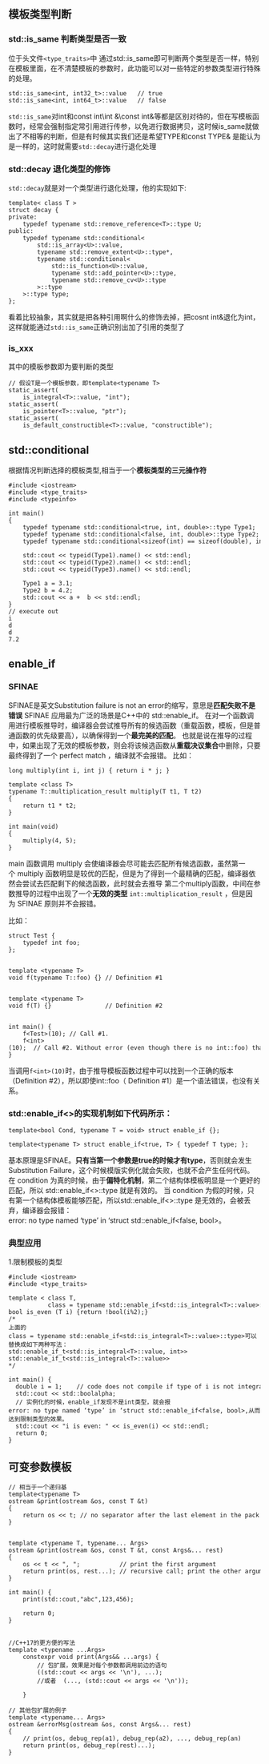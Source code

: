 ## 模板类型判断

### std::is_same 判断类型是否一致
位于头文件`<type_traits>`中
通过std::is_same即可判断两个类型是否一样，特别在模板里面，在不清楚模板的参数时，此功能可以对一些特定的参数类型进行特殊的处理。

```
std::is_same<int, int32_t>::value   // true
std::is_same<int, int64_t>::value   // false
```

`std::is_same`对int和const int\int &\const int&等都是区别对待的，但在写模板函数时，经常会强制指定常引用进行传参，以免进行数据拷贝，这时候is_same就做出了不相等的判断，但是有时候其实我们还是希望TYPE和const TYPE& 是能认为是一样的，这时就需要`std::decay`进行退化处理

### std::decay 退化类型的修饰
`std::decay`就是对一个类型进行退化处理，他的实现如下:

```
template< class T >
struct decay {
private:
    typedef typename std::remove_reference<T>::type U;
public:
    typedef typename std::conditional< 
        std::is_array<U>::value,
        typename std::remove_extent<U>::type*,
        typename std::conditional< 
            std::is_function<U>::value,
            typename std::add_pointer<U>::type,
            typename std::remove_cv<U>::type
        >::type
    >::type type;
};
```
看着比较抽象，其实就是把各种引用啊什么的修饰去掉，把cosnt int&退化为int，这样就能通过`std::is_same`正确识别出加了引用的类型了


### is_xxx
其中的模板参数即为要判断的类型
```
// 假设T是一个模板参数，即template<typename T>
static_assert(
    is_integral<T>::value, "int");
static_assert(
    is_pointer<T>::value, "ptr");
static_assert(
    is_default_constructible<T>::value, "constructible");
```

## std::conditional
根据情况判断选择的模板类型,相当于一个**模板类型的三元操作符**
```
#include <iostream>
#include <type_traits>
#include <typeinfo>

int main()
{
    typedef typename std::conditional<true, int, double>::type Type1;
    typedef typename std::conditional<false, int, double>::type Type2;
    typedef typename std::conditional<sizeof(int) == sizeof(double), int, double>::type Type3;

    std::cout << typeid(Type1).name() << std::endl;
    std::cout << typeid(Type2).name() << std::endl;
    std::cout << typeid(Type3).name() << std::endl;

    Type1 a = 3.1;
    Type2 b = 4.2;
    std::cout << a +  b << std::endl;
}
// execute out
i
d
d
7.2
```

## enable_if
### SFINAE
SFINAE是英文Substitution failure is not an error的缩写，意思是**匹配失败不是错误**
SFINAE 应用最为广泛的场景是C++中的 std::enable_if。
在对一个函数调用进行模板推导时，编译器会尝试推导所有的候选函数（重载函数，模板，但是普通函数的优先级要高），以确保得到一个**最完美的匹配**。
也就是说在推导的过程中，如果出现了无效的模板参数，则会将该候选函数从**重载决议集合**中删除，只要最终得到了一个 perfect match ，编译就不会报错。
比如：
```
long multiply(int i, int j) { return i * j; }

template <class T>
typename T::multiplication_result multiply(T t1, T t2)
{
    return t1 * t2;
}

int main(void)
{
    multiply(4, 5);
}
```
main 函数调用 multiply 会使编译器会尽可能去匹配所有候选函数，虽然第一个 multiply 函数明显是较优的匹配，但是为了得到一个最精确的匹配，编译器依然会尝试去匹配剩下的候选函数，此时就会去推导 第二个multiply函数，中间在参数推导的过程中出现了一个**无效的类型** `int::multiplication_result` ，但是因为 SFINAE 原则并不会报错。


比如：
```
struct Test {
    typedef int foo;
};


template <typename T>
void f(typename T::foo) {} // Definition #1


template <typename T>
void f(T) {}               // Definition #2


int main() {
    f<Test>(10); // Call #1.
    f<int>(10);  // Call #2. Without error (even though there is no int::foo) thanks to SFINAE.
}
```
当调用`f<int>(10)`时，由于推导模板函数过程中可以找到一个正确的版本（Definition #2），所以即使int::foo（ Definition #1）是一个语法错误，也没有关系。



### std::enable_if<>的实现机制如下代码所示：
```
template<bool Cond, typename T = void> struct enable_if {};

template<typename T> struct enable_if<true, T> { typedef T type; };
```
基本原理是SFINAE。**只有当第一个参数是true的时候才有type**，否则就会发生Substitution Failure，这个时候模版实例化就会失败，也就不会产生任何代码。
在 condition 为真的时候，由于**偏特化机制**，第二个结构体模板明显是一个更好的匹配，所以 std::enable_if<>::type 就是有效的。
当 condition 为假的时候，只有第一个结构体模板能够匹配，所以std::enable_if<>::type 是无效的，会被丢弃，编译器会报错：error: no type named ‘type’ in ‘struct std::enable_if<false, bool>。


### 典型应用
1.限制模板的类型
```
#include <iostream>
#include <type_traits>

template < class T,
           class = typename std::enable_if<std::is_integral<T>::value>::type>
bool is_even (T i) {return !bool(i%2);}
/*
上面的class = typename std::enable_if<std::is_integral<T>::value>::type>可以替换成如下两种写法：
std::enable_if_t<std::is_integral<T>::value, int>>
std::enable_if_t<std::is_integral<T>::value>>
*/

int main() {
  double i = 1;    // code does not compile if type of i is not integral
  std::cout << std::boolalpha;
  // 实例化的时候，enable_if发现不是int类型，就会报error: no type named ‘type’ in ‘struct std::enable_if<false, bool>,从而达到限制类型的效果。
  std::cout << "i is even: " << is_even(i) << std::endl;
  return 0;
}
```


## 可变参数模板
```
// 相当于一个递归基
template<typename T>
ostream &print(ostream &os, const T &t)
{
    return os << t; // no separator after the last element in the pack
}


template <typename T, typename... Args>
ostream &print(ostream &os, const T &t, const Args&... rest)
{
    os << t << ", ";           // print the first argument
    return print(os, rest...); // recursive call; print the other arguments
}

int main() {
    print(std::cout,"abc",123,456);

    return 0;
}


//C++17的更方便的写法
template <typename ...Args>
    constexpr void print(Args&& ...args) {
        // 包扩展，效果是对每个参数都调用前边的语句
        ((std::cout << args << '\n'), ...);
        //或者  (..., (std::cout << args << '\n'));

    }

// 其他包扩展的例子
template <typename... Args>
ostream &errorMsg(ostream &os, const Args&... rest)
{
    // print(os, debug_rep(a1), debug_rep(a2), ..., debug_rep(an)
    return print(os, debug_rep(rest)...);
}
```



